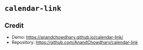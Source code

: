 # `calendar-link`

## Credit

- Demo: <https://anandchowdhary.github.io/calendar-link/>
- Repository: <https://github.com/AnandChowdhary/calendar-link>
